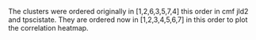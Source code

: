 The clusters were ordered originally in [1,2,6,3,5,7,4] this order in cmf jld2 and tpscistate. They are ordered now in [1,2,3,4,5,6,7] in this order to plot the correlation heatmap. 